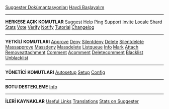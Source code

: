 [Suggester Dokümantasyonları](tr/)
[Haydi Başlayalım](tr/getting-started.md)

---

**HERKESE AÇIK KOMUTLAR**
[Suggest](tr/all/suggest.md)
[Help](tr/all/help.md)
[Ping](tr/all/ping.md)
[Support](tr/all/support.md)
[Invite](tr/all/invite.md)
[Locale](tr/all/locale.md)
[Shard](tr/all/shard.md)
[Stats](tr/all/stats.md)
[Vote](tr/all/vote.md)
[Verify](tr/all/verify.md)
[Notify](tr/all/notify.md)
[Tutorial](tr/all/tutorial.md)
[Changelog](tr/all/changelog.md)

---

**YETKİLİ KOMUTLARI**
[Approve](tr/staff/approve.md)
[Deny](tr/staff/deny.md)
[Silentdeny](tr/staff/silentdeny.md)
[Delete](tr/staff/delete.md)
[Silentdelete](tr/staff/silentdelete.md)
[Massapprove](tr/staff/massapprove.md)
[Massdeny](tr/staff/massdeny.md)
[Massdelete](tr/staff/massdelete.md)
[Listqueue](tr/staff/listqueue.md)
[Info](tr/staff/info.md)
[Mark](tr/staff/mark.md)
[Attach](tr/staff/attach.md)
[Removeattachment](tr/staff/removeattachment.md)
[Comment](tr/staff/comment.md)
[Acomment](tr/staff/acomment.md)
[Deletecomment](tr/staff/deletecomment.md)
[Blacklist](tr/staff/blacklist.md)
[Unblacklist](tr/staff/unblacklist.md)

---

**YÖNETİCİ KOMUTLARI**
[Autosetup](tr/admin/autosetup.md)
[Setup](tr/admin/setup.md)
[Config](tr/admin/config.md)

---

**BOTU DESTEKLEME**
[Info](tr/supporting/info.md)

---

**İLERİ KAYNAKLAR**
[Useful Links](tr/usefullinks.md)
[Translations](tr/translation.md)
[Stats on Suggester](tr/botstats.md)
